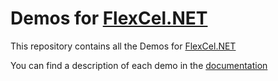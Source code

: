 # Demos for [FlexCel.NET](http://www.tmssoftware.com/site/flexcelnet.asp)

This repository contains all the Demos for [FlexCel.NET](http://www.tmssoftware.com/site/flexcelnet.asp)

You can find a description of each demo in the [documentation](http://www.tmssoftware.biz/flexcel/doc/net/samples/index.html)
